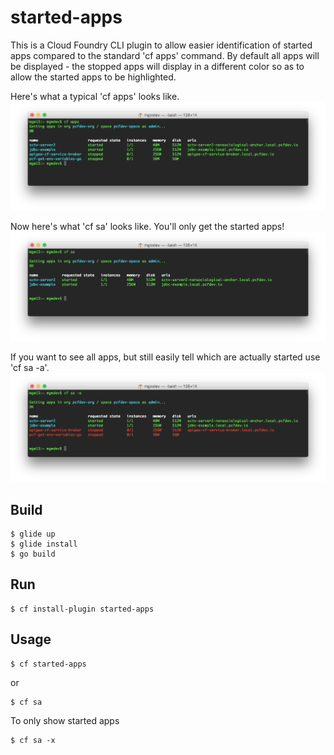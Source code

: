 # started-apps

This is a Cloud Foundry CLI plugin to allow easier identification of started apps compared to the standard 'cf apps' command.  By default all apps will be displayed - the stopped apps will display in a different color so as to allow the started apps to be highlighted.


Here's what a typical 'cf apps' looks like.
![Screenshot](screenshots/classic.png?raw=true)


Now here's what 'cf sa' looks like.  You'll only get the started apps!
![](screenshots/new.png?raw=true)


If you want to see all apps, but still easily tell which are actually started use 'cf sa -a'.
![](screenshots/new_show_all.png?raw=true)


## Build
```
$ glide up
$ glide install
$ go build
```


## Run
```
$ cf install-plugin started-apps
```


## Usage
```
$ cf started-apps
```
 or
 ```
$ cf sa
```

To only show started apps
```
$ cf sa -x
```

